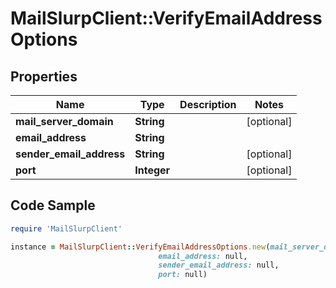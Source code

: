 # MailSlurpClient::VerifyEmailAddressOptions

## Properties

Name | Type | Description | Notes
------------ | ------------- | ------------- | -------------
**mail_server_domain** | **String** |  | [optional] 
**email_address** | **String** |  | 
**sender_email_address** | **String** |  | [optional] 
**port** | **Integer** |  | [optional] 

## Code Sample

```ruby
require 'MailSlurpClient'

instance = MailSlurpClient::VerifyEmailAddressOptions.new(mail_server_domain: null,
                                 email_address: null,
                                 sender_email_address: null,
                                 port: null)
```


